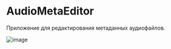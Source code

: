 # AudioMetaEditor
Приложение для редактирования метаданных аудиофайлов.


![image](https://i.imgur.com/jeD4PKz.png)

